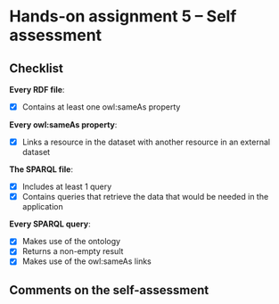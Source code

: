# Hands-on assignment 5 – Self assessment

## Checklist

**Every RDF file**:

- [X] Contains at least one owl:sameAs property

**Every owl:sameAs property**:

- [X] Links a resource in the dataset with another resource in an external dataset

**The SPARQL file**:

- [X] Includes at least 1 query
- [X] Contains queries that retrieve the data that would be needed in the application

**Every SPARQL query**:

- [X] Makes use of the ontology
- [X] Returns a non-empty result
- [X] Makes use of the owl:sameAs links

## Comments on the self-assessment

